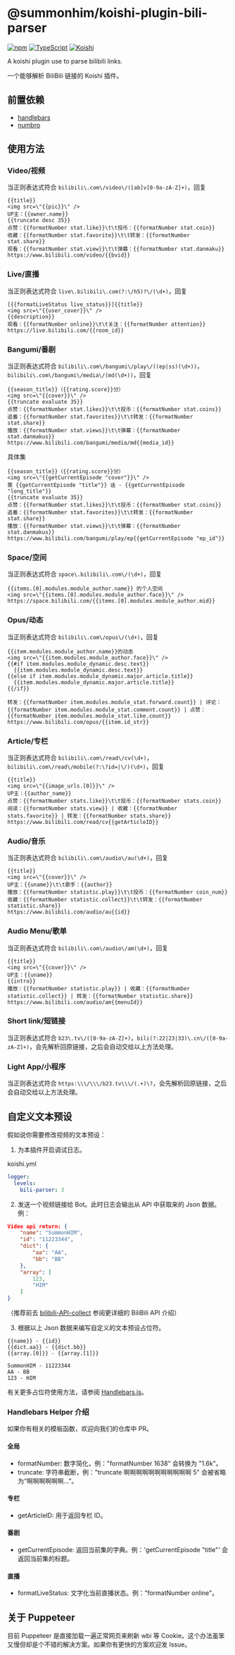 # @summonhim/koishi-plugin-bili-parser

[![npm](https://img.shields.io/npm/v/@summonhim/koishi-plugin-bili-parser?style=flat-square)](https://www.npmjs.com/package/@summonhim/koishi-plugin-bili-parser) [![TypeScript](https://img.shields.io/badge/TypeScript-3178c6?style=flat-square&logo=typescript&logoColor=fff)](https://www.typescriptlang.org/) [![Koishi](https://img.shields.io/badge/Koishi-5546a3?style=flat-square&logo=typescript&logoColor=fff)
](https://koishi.chat/)

A koishi plugin use to parse bilibili links.

一个能够解析 BiliBili 链接的 Koishi 插件。

## 前置依赖

- [handlebars](https://www.npmjs.com/package/handlebars)
- [numbro](https://www.npmjs.com/package/numbro)

## 使用方法
### Video/视频
当正则表达式符合 `bilibili\.com\/video\/([ab]v[0-9a-zA-Z]+)`，回复

```
{{title}}
<img src=\"{{pic}}\" />
UP主：{{owner.name}}
{{truncate desc 35}}
点赞：{{formatNumber stat.like}}\t\t投币：{{formatNumber stat.coin}}
收藏：{{formatNumber stat.favorite}}\t\t转发：{{formatNumber stat.share}}
观看：{{formatNumber stat.view}}\t\t弹幕：{{formatNumber stat.danmaku}}
https://www.bilibili.com/video/{{bvid}}
```

### Live/直播
当正则表达式符合 `live\.bilibili\.com(?:\/h5)?\/(\d+)`，回复

```
[{{formatLiveStatus live_status}}]{{title}}
<img src=\"{{user_cover}}\" />
{{description}}
观看：{{formatNumber online}}\t\t关注：{{formatNumber attention}}
https://live.bilibili.com/{{room_id}}
```

### Bangumi/番剧
当正则表达式符合 `bilibili\.com\/bangumi\/play\/((ep|ss)(\d+))`，`bilibili\.com\/bangumi\/media\/(md(\d+))`，回复

```
{{season_title}}（{{rating.score}}分）
<img src=\"{{cover}}\" />
{{truncate evaluate 35}}
点赞：{{formatNumber stat.likes}}\t\t投币：{{formatNumber stat.coins}}
追番：{{formatNumber stat.favorites}}\t\t转发：{{formatNumber stat.share}}
播放：{{formatNumber stat.views}}\t\t弹幕：{{formatNumber stat.danmakus}}
https://www.bilibili.com/bangumi/media/md{{media_id}}
```

具体集
```
{{season_title}}（{{rating.score}}分）
<img src=\"{{getCurrentEpisode "cover"}}\" />
第 {{getCurrentEpisode "title"}} 话 - {{getCurrentEpisode "long_title"}}
{{truncate evaluate 35}}
点赞：{{formatNumber stat.likes}}\t\t投币：{{formatNumber stat.coins}}
追番：{{formatNumber stat.favorites}}\t\t转发：{{formatNumber stat.share}}
播放：{{formatNumber stat.views}}\t\t弹幕：{{formatNumber stat.danmakus}}
https://www.bilibili.com/bangumi/play/ep{{getCurrentEpisode "ep_id"}}
```

### Space/空间
当正则表达式符合 `space\.bilibili\.com\/(\d+)`，回复

```
{{items.[0].modules.module_author.name}} 的个人空间
<img src=\"{{items.[0].modules.module_author.face}}\" />
https://space.bilibili.com/{{items.[0].modules.module_author.mid}}
```

### Opus/动态
当正则表达式符合 `bilibili\.com\/opus\/(\d+)`，回复

```
{{item.modules.module_author.name}}的动态
<img src=\"{{item.modules.module_author.face}}\" />
{{#if item.modules.module_dynamic.desc.text}}
  {{item.modules.module_dynamic.desc.text}}
{{else if item.modules.module_dynamic.major.article.title}}
  {{item.modules.module_dynamic.major.article.title}}
{{/if}}

转发：{{formatNumber item.modules.module_stat.forward.count}} | 评论：{{formatNumber item.modules.module_stat.comment.count}} | 点赞：{{formatNumber item.modules.module_stat.like.count}}
https://www.bilibili.com/opus/{{item.id_str}}
```

### Article/专栏
当正则表达式符合 `bilibili\.com\/read\/cv(\d+)`，`bilibili\.com\/read\/mobile(?:\?id=|\/)(\d+)`，回复

```
{{title}}
<img src=\"{{image_urls.[0]}}\" />
UP主：{{author_name}}
点赞：{{formatNumber stats.like}}\t\t投币：{{formatNumber stats.coin}}
阅读：{{formatNumber stats.view}} | 收藏：{{formatNumber stats.favorite}} | 转发：{{formatNumber stats.share}}
https://www.bilibili.com/read/cv{{getArticleID}}
```

### Audio/音乐
当正则表达式符合 `bilibili\.com\/audio\/au(\d+)`，回复

```
{{title}}
<img src=\"{{cover}}\" />
UP主：{{uname}}\t\t歌手：{{author}}
播放：{{formatNumber statistic.play}}\t\t投币：{{formatNumber coin_num}}
收藏：{{formatNumber statistic.collect}}\t\t转发：{{formatNumber statistic.share}}
https://www.bilibili.com/audio/au{{id}}
```

### Audio Menu/歌单
当正则表达式符合 `bilibili\.com\/audio\/am(\d+)`，回复

```
{{title}}
<img src=\"{{cover}}\" />
UP主：{{uname}}
{{intro}}
播放：{{formatNumber statistic.play}} | 收藏：{{formatNumber statistic.collect}} | 转发：{{formatNumber statistic.share}}
https://www.bilibili.com/audio/am{{menuId}}
```

### Short link/短链接
当正则表达式符合 `b23\.tv\/([0-9a-zA-Z]+)`，`bili(?:22|23|33)\.cn\/([0-9a-zA-Z]+)`，会先解析回原链接，之后会自动交给以上方法处理。

### Light App/小程序
当正则表达式符合 `https:\\\/\\\/b23.tv\\\/(.+)\?`，会先解析回原链接，之后会自动交给以上方法处理。

## 自定义文本预设

假如说你需要修改视频的文本预设：

1. 为本插件开启调试日志。

koishi.yml
```Yaml
logger:
  levels:
    bili-parser: 3
```

2. 发送一个视频链接给 Bot。此时日志会输出从 API 中获取来的 Json 数据。例：

```Json
Video api return: {
    "name": "SummonHIM",
    "id": "11223344",
    "dict": {
        "aa": "AA",
        "bb": "BB"
    },
    "array": [
        123,
        "HIM"
    ]
}
```

（推荐前去 [bilibili-API-collect](https://github.com/SocialSisterYi/bilibili-API-collect) 参阅更详细的 BiliBili API 介绍）

3. 根据以上 Json 数据来编写自定义的文本预设占位符。

```
{{name}} - {{id}}
{{dict.aa}} - {{dict.bb}}
{{array.[0]}} - {{array.[1]}}
```

```
SummonHIM - 11223344
AA - BB
123 - HIM
```

有关更多占位符使用方法，请参阅 [Handlebars.js](https://handlebarsjs.com/)。

### Handlebars Helper 介绍
如果你有相关的模板函数，欢迎向我们的仓库中 PR。

#### 全局
- formatNumber: 数字简化，例："formatNumber 1638" 会转换为 "1.6k"。
- truncate: 字符串截断，例："truncate 啊啊啊啊啊啊啊啊啊啊啊 5" 会被省略为“啊啊啊啊啊啊…”。

#### 专栏
- getArticleID: 用于返回专栏 ID。

#### 番剧
- getCurrentEpisode: 返回当前集的字典。例：'getCurrentEpisode "title"' 会返回当前集的标题。

#### 直播
- formatLiveStatus: 文字化当前直播状态。例："formatNumber online"。

## 关于 Puppeteer
目前 Puppeteer 是直接加载一遍正常网页来刷新 wbi 等 Cookie。这个办法虽笨又慢但却是个不错的解决方案。如果你有更快的方案欢迎发 Issue。
